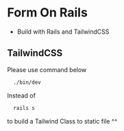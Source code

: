 
# Form On Rails

- Build with Rails and TailwindCSS

## TailwindCSS

Please use command below
```bash
  ./bin/dev 
```
Instead of
```bash
  rails s
```
to build a Tailwind Class to static file ^^